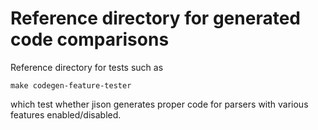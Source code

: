 # Reference directory for generated code comparisons

Reference directory for tests such as

```
make codegen-feature-tester
```

which test whether jison generates proper code for parsers with various features enabled/disabled.
